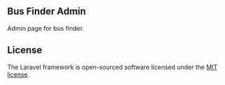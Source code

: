 ## Bus Finder Admin

Admin page for bus finder. 

## License

The Laravel framework is open-sourced software licensed under the [MIT license](http://opensource.org/licenses/MIT).
